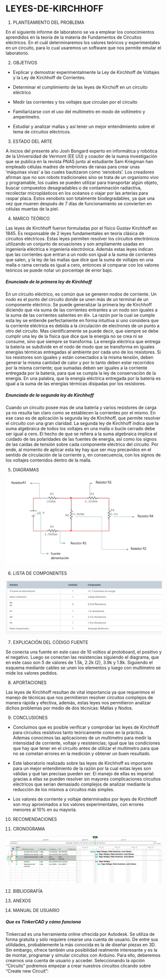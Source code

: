 # LEYES-DE-KIRCHHOFF


1. PLANTEAMIENTO DEL PROBLEMA 

En el siguiente informe de laboratorio se va a emplear los conocimientos aprendidos en la teoría de la materia de Fundamentos de Circuitos eléctricos. En el cuál determinaremos los valores teóricos y experimentales en un circuito, para lo cual usaremos un software que nos permite emular el laboratorio. 


2. OBJETIVOS

* Explicar y demostrar experimentalmente la Ley de Kirchhoff de Voltajes y la Ley de
Kirchhoff de Corrientes.

* Determinar el cumplimiento de las leyes de Kirchoff en un circuito eléctrico 

* Medir las corrientes y los voltajes que circulan por el circuito

* Familiarizarse con el uso del multímetro en modo de voltímetro y amperímetro.

* Estudiar y analizar mallas y así tener un mejor entendimiento sobre el tema de circuitos eléctricos.


3. ESTADO DEL ARTE

A inicios del presente año Josh Bongard experto en informática y robótica de la Universidad de Vermont (EE UU) y coautor de la nueva investigación que se publica en la revista PNAS junto al estudiante Sam Kriegman han empleado células madres de embriones de ranas para crear unas ‘máquinas vivas’ a las cuales bautizaron como ‘xenobots’. 
Los creadores afirman que no son robots tradicionales sino se trata de un organismo vivo y programable, los cuales se pueden utilizar para transportar algún objeto, buscar compuestos desagradables o de contaminación radiactiva, recolectar microplásticos en los océanos o viajar por las arterias para raspar placa. Estos xenobots son totalmente biodegradables, ya que una vez que mueren después de 7 días de funcionamiento se convierten en células muertas de la piel.

4. MARCO TEÓRICO 

Las leyes de Kirchhoff fueron formuladas por el físico Gustav Kirchhoff en 1845. Es responsable de 2 leyes fundamentales en teoría clásica de circuitos eléctricos. Estas leyes permiten resolver los circuitos electrónicos utilizando un conjunto de ecuaciones y son ampliamente usadas en ingeniería eléctrica e ingeniería electrónica. Además estas leyes indican que las corrientes que entran a un nodo son igual a la suma de corrientes que salen, y la ley de las mallas que dice que la suma de voltajes en una malla o rama cerrada es igual a cero, entonces al comparar con los valores teóricos se puede notar un porcentaje de error bajo.

##### Enunciado de la primera ley de Kirchhoff

En un circuito eléctrico, es común que se generen nodos de corriente. Un nodo es el punto del circuito donde se unen más de un terminal de un componente eléctrico. Se puede generalizar la primera ley de Kirchhoff diciendo que «la suma de las corrientes entrantes a un nodo son iguales a la suma de las corrientes salientes en él».
La razón por la cual se cumple esta ley se entiende perfectamente en forma intuitiva si uno considera que la corriente eléctrica es debida a la circulación de electrones de un punto a otro del circuito.
Mas científicamente se puede decir, que siempre se debe cumplir una ley de la física que dice que la energía no se crea ni se consume, sino que siempre se transforma. La energía eléctrica que entrega la batería se subdivide en el nodo de modo que se transforma en iguales energías térmicas entregadas al ambiente por cada uno de los resistores. Si los resistores son iguales y están conectados a la misma tensión, deben generar la misma cantidad de calor y por lo tanto deben estar recorridos por la misma corriente; que sumadas deben ser iguales a la corriente entregada por la batería, para que se cumpla la ley de conservación de la energía.
En una palabra, que la energía eléctrica entregada por la batería es igual a la suma de las energías térmicas disipadas por los resistores.

##### Enunciado de la segunda ley de Kirchhoff 

Cuando un circuito posee mas de una batería y varios resistores de carga ya no resulta tan claro como se establecen la corrientes por el mismo. En ese caso es de aplicación la segunda ley de Kirchhoff, que permite resolver el circuito con una gran claridad.
La segunda ley de Kirchhoff indica que la suma algebraica de todos los voltajes en una malla o bucle cerrado debe ser igual a cero.
El hecho de que se refiera a la suma algebraica implica el cuidado de las polaridades de las fuentes de energía, así como los signos de las caídas de tensión sobre cada componente eléctrico del circuito.
Por ende, al momento de aplicar esta ley hay que ser muy precavidos en el sentido de circulación de la corriente y, en consecuencia, con los signos de los voltajes contenidos dentro de la malla.











5. DIAGRAMAS 

![](https://github.com/Edgar1Gallegos/LEYES-DE-KIRCHHOFF/blob/master/img/Diagrama.jpg) 


6. LISTA DE COMPONENTES 

![](https://github.com/Edgar1Gallegos/LEYES-DE-KIRCHHOFF/blob/master/img/Tabla%20de%20Componentes.jpg) 

7. EXPLICACIÓN DEL CÓDIGO FUENTE 

Se conecta una fuente en este caso de 10 voltios al protoboard, el positivo y el negativo. Luego se conectan las resistencias siguiendo el diagrama, que en este caso son 5 de valores de 1.5k, 2.2k (2), 3.9k y 1.8k. Siguiendo el esquema mediante cables se unen los elementos y luego con multímetro se mide los valores pedidos. 

8. APORTACIONES 

Las leyes de Kirchhoff resultan de vital importancia ya que requerimos el manejo de técnicas que nos permitieron resolver circuitos complejos de manera rápida y efectiva, además, estas leyes nos permitieron analizar dichos problemas por medio de dos técnicas: Mallas y Nodos.

9. CONCLUSIONES 

* Concluimos que es posible verificar y comprobar las leyes de Kirchhoff para circuitos resistivos tanto teóricamente como en la práctica. Ademas conocimos las aplicaciones de un multímetro para medir la intensidad de corriente, voltaje y resistencias; igual que las condiciones que hay que tener en el circuito antes de utilizar el multímetro para que no se cometan errores en la medición y obtener un buen resultado.

* Este laboratorio realizado sobre las leyes de Kirchhoff es importante para un mejor entendimiento de la razón por la cual estas leyes son válidas y qué tan precisas pueden ser. El manejo de ellas es imperial: gracias a ellas se pueden resolver sin mayores complicaciones circuitos eléctricos que serían demasiado complejos de analizar mediante la reducción de los mismos a circuitos más simples.

* Los valores de corriente y voltaje determinados por leyes de Kirchhoff son muy aproximados a los valores experimentales, con errores menores al 10% en su mayoría.


10. RECOMENDACIONES 


11. CRONOGRAMA 

![](https://github.com/Edgar1Gallegos/LEYES-DE-KIRCHHOFF/blob/master/img/CRONOGRAMA.jpg) 

12. BIBLIOGRAFÍA 

13. ANEXOS 

14. MANUAL DE USUARIO 

##### Que es TinkerCAD y cómo funciona 

Tinkercad es una herramienta online ofrecida por Autodesk. Se utiliza de forma gratuita y sólo requiere crearse una cuenta de usuario. De entre sus utilidades, probablemente la más conocida es la de diseñar piezas en 3D. Sin embargo, ofrece también una posibilidad realmente interesante y es la de montar, programar y simular circuitos con Arduino.
Para ello, deberemos crearnos una cuenta de usuario y acceder. Seleccionando la opción “Circuits” podremos empezar a crear nuestros circuitos clicando sobre “Create new Circuit”:







